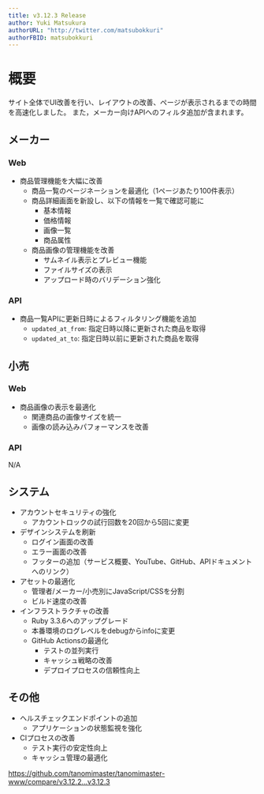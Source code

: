 ```yaml
---
title: v3.12.3 Release
author: Yuki Matsukura
authorURL: "http://twitter.com/matsubokkuri"
authorFBID: matsubokkuri
---
```



# 概要

サイト全体でUI改善を行い、レイアウトの改善、ページが表示されるまでの時間を高速化しました。
また，メーカー向けAPIへのフィルタ追加が含まれます。

## メーカー

### Web
- 商品管理機能を大幅に改善
  - 商品一覧のページネーションを最適化（1ページあたり100件表示）
  - 商品詳細画面を新設し、以下の情報を一覧で確認可能に
    - 基本情報
    - 価格情報
    - 画像一覧
    - 商品属性
  - 商品画像の管理機能を改善
    - サムネイル表示とプレビュー機能
    - ファイルサイズの表示
    - アップロード時のバリデーション強化

### API
- 商品一覧APIに更新日時によるフィルタリング機能を追加
  - `updated_at_from`: 指定日時以降に更新された商品を取得
  - `updated_at_to`: 指定日時以前に更新された商品を取得

## 小売

### Web
- 商品画像の表示を最適化
  - 関連商品の画像サイズを統一
  - 画像の読み込みパフォーマンスを改善

### API

N/A

## システム
- アカウントセキュリティの強化
  - アカウントロックの試行回数を20回から5回に変更
- デザインシステムを刷新
  - ログイン画面の改善
  - エラー画面の改善
  - フッターの追加（サービス概要、YouTube、GitHub、APIドキュメントへのリンク）
- アセットの最適化
  - 管理者/メーカー/小売別にJavaScript/CSSを分割
  - ビルド速度の改善
- インフラストラクチャの改善
  - Ruby 3.3.6へのアップグレード
  - 本番環境のログレベルをdebugからinfoに変更
  - GitHub Actionsの最適化
    - テストの並列実行
    - キャッシュ戦略の改善
    - デプロイプロセスの信頼性向上

## その他
- ヘルスチェックエンドポイントの追加
  - アプリケーションの状態監視を強化
- CIプロセスの改善
  - テスト実行の安定性向上
  - キャッシュ管理の最適化



https://github.com/tanomimaster/tanomimaster-www/compare/v3.12.2...v3.12.3

